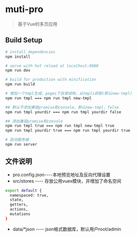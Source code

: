 # muti-pro

> 基于Vue的多页应用

## Build Setup

``` bash
# install dependencies
npm install

# serve with hot reload at localhost:8080
npm run dev

# build for production with minification
npm run build

# 增加一个tmpl生成，pages下目录结构，从tmpls获取(默认new-tmpl)
npm run tmpl === npm run tmpl new-tmpl

## 默认不添加兼容promise和console，默认new-tmpl，false
npm run tmpl yourdir === npm run tmpl yourdir false

## 添加兼容promise和console
npm run tmpl true === npm run tmpl new-tmpl true
npm run tmpl yourdir true === npm run tmpl yourdir true

# 启动服务端
npm run server
```
## 文件说明
*  pro.config.json----本地预览地址及反向代理设置
*  src/stores ---- 存放公用vuex模块，并增加了命名空间
``` bash
export default {
  namespaced: true,
  state,
  getters,
  actions,
  mutations
}
```
*  data/*json ---- json格式数据库，默认用户root/admin

